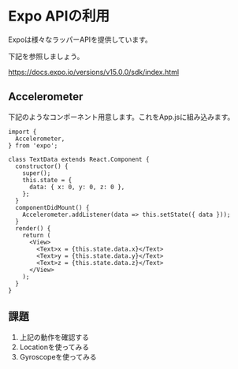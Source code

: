 # Expo APIの利用

Expoは様々なラッパーAPIを提供しています。

下記を参照しましょう。

https://docs.expo.io/versions/v15.0.0/sdk/index.html

## Accelerometer

下記のようなコンポーネント用意します。これをApp.jsに組み込みます。

```
import {
  Accelerometer,
} from 'expo';

class TextData extends React.Component {
  constructor() {
    super();
    this.state = {
      data: { x: 0, y: 0, z: 0 },
    };
  }
  componentDidMount() {
    Accelerometer.addListener(data => this.setState({ data }));
  }
  render() {
    return (
      <View>
        <Text>x = {this.state.data.x}</Text>
        <Text>y = {this.state.data.y}</Text>
        <Text>z = {this.state.data.z}</Text>
      </View> 
    );
  } 
}     
```

## 課題

1. 上記の動作を確認する
2. Locationを使ってみる
3. Gyroscopeを使ってみる
